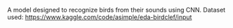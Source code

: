 A model designed to recognize birds from their sounds using CNN.
Dataset used: https://www.kaggle.com/code/asimple/eda-birdclef/input
